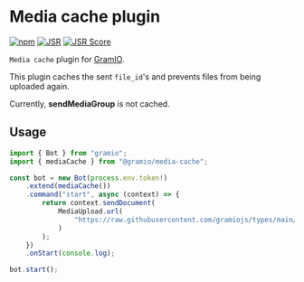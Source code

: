 # Media cache plugin

[![npm](https://img.shields.io/npm/v/@gramio/media-cache?logo=npm&style=flat&labelColor=000&color=3b82f6)](https://www.npmjs.org/package/@gramio/media-cache)
[![JSR](https://jsr.io/badges/@gramio/media-cache)](https://jsr.io/@gramio/media-cache)
[![JSR Score](https://jsr.io/badges/@gramio/media-cache/score)](https://jsr.io/@gramio/media-cache)

`Media cache` plugin for [GramIO](https://gramio.netlify.app/).

This plugin caches the sent `file_id`'s and prevents files from being uploaded again.

Currently, **sendMediaGroup** is not cached.

## Usage

```ts
import { Bot } from "gramio";
import { mediaCache } from "@gramio/media-cache";

const bot = new Bot(process.env.token!)
    .extend(mediaCache())
    .command("start", async (context) => {
        return context.sendDocument(
            MediaUpload.url(
                "https://raw.githubusercontent.com/gramiojs/types/main/README.md"
            )
        );
    })
    .onStart(console.log);

bot.start();
```
